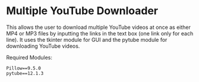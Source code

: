 # Multiple YouTube Downloader
This allows the user to download multiple YouTube videos at once as either MP4 or MP3 files by inputting the links in the text box (one link only for each line). It uses the tkinter module for GUI and the pytube module for downloading YouTube videos.

Required Modules:
``` 
Pillow==9.5.0
pytube==12.1.3
```
